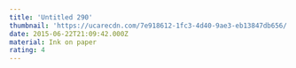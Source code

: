 ```yaml
---
title: 'Untitled 290'
thumbnail: 'https://ucarecdn.com/7e918612-1fc3-4d40-9ae3-eb13847db656/'
date: 2015-06-22T21:09:42.000Z
material: Ink on paper
rating: 4
---
```

